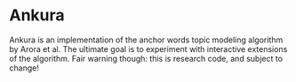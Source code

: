 # Ankura

Ankura is an implementation of the anchor words topic modeling algorithm by Arora et al.
The ultimate goal is to experiment with interactive extensions of the algorithm.
Fair warning though: this is research code, and subject to change!
